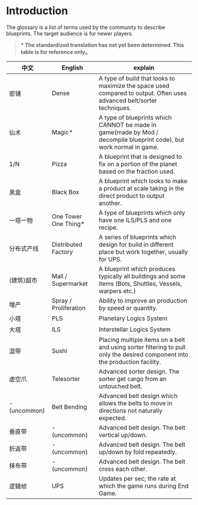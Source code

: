 # Introduction

The glossary is a list of terms used by the community to describe blueprints. The target audience is for newer players.  

> **\* The standardized translation has not yet been determined. This table is for reference only。**

|中文|English|explain|
|-|-|-|
|密铺|Dense|A type of build that looks to maximize the space used compared to output. Often uses advanced belt/sorter techniques.|
|仙术|Magic*|A type of blueprints which CANNOT be made in game(made by Mod / decompile blueprint code), but work normal in game.
|1/N|Pizza|A blueprint that is designed to fix on a portion of the planet based on the fraction used.|
|黑盒|Black Box|A blueprint which looks to make a product at scale taking in the direct product to output another.|
|一塔一物|One Tower One Thing*|A type of blueprints which only have one ILS/PLS and one recipe.|
|分布式产线|Distributed Factory|A series of blueprints which design for build in different place but work together, usually for UPS.|
|(建筑)超市|Mall / Supermarket|A blueprint which produces typically all buildings and some items (Bots, Shuttles, Vessels, warpers etc.)|
|增产|Spray / Proliferation|Ability to improve an production by speed or quantity.|
|小塔|PLS|Planetary Logics System|
|大塔|ILS|Interstellar Logics System|
|混带|Sushi|Placing multiple items on a belt and using sorter filtering to pull only the desired component into the production facility.|
|虚空爪|Telesorter|Advanced sorter design. The sorter get cargo from an untouched belt.|
|- (uncommon)|Belt Bending|Advanced belt design which allows the belts to move in directions not naturally expected.|
|垂直带|- (uncommon)|Advanced belt design. The belt vertical up/down.|
|折返带|- (uncommon)|Advanced belt design. The belt up/down by fold repeatedly.|
|抹布带|- (uncommon)|Advanced belt design. The belt cross each other.|
|逻辑帧|UPS|Updates per sec; the rate at which the game runs during End Game.|

<!--  This part is considered not objective enough
|Early Game|Blue-Yellow (Reaching PLS)|
|Mid Game|Yellow-Green (Warpers)|
|Late Game|White|
|End Game|Scaling White and building sphere(s)
-->